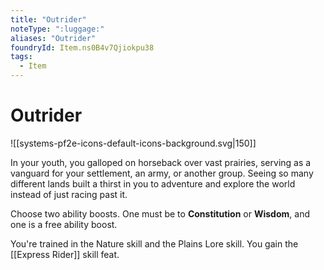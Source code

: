 ```yaml
---
title: "Outrider"
noteType: ":luggage:"
aliases: "Outrider"
foundryId: Item.ns0B4v7Qjiokpu38
tags:
  - Item
---
```


# Outrider
![[systems-pf2e-icons-default-icons-background.svg|150]]

In your youth, you galloped on horseback over vast prairies, serving as a vanguard for your settlement, an army, or another group. Seeing so many different lands built a thirst in you to adventure and explore the world instead of just racing past it.

Choose two ability boosts. One must be to **Constitution** or **Wisdom**, and one is a free ability boost.

You're trained in the Nature skill and the Plains Lore skill. You gain the [[Express Rider]] skill feat.
